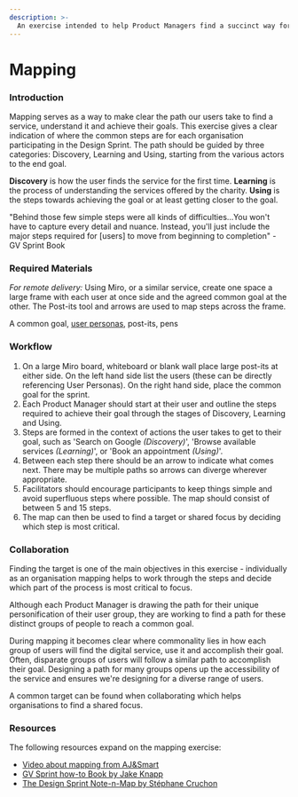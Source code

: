 ```yaml
---
description: >-
  An exercise intended to help Product Managers find a succinct way for their users to reach their goal.
---
```


# Mapping

### Introduction

Mapping serves as a way to make clear the path our users take to find a service, understand it and achieve their goals. This exercise gives a clear indication of where the common steps are for each organisation participating in the Design Sprint. The path should be guided by three categories: Discovery, Learning and Using, starting from the various actors to the end goal.

**Discovery** is how the user finds the service for the first time.
**Learning** is the process of understanding the services offered by the charity.
**Using** is the steps towards achieving the goal or at least getting closer to the goal.

"Behind those few simple steps were all kinds of difficulties...You won't have to capture every detail and nuance. Instead, you'll just include the major steps required for [users] to move from beginning to completion" - GV Sprint Book

### Required Materials

_For remote delivery:_ Using Miro, or a similar service, create one space a large frame with each user at once side and the agreed common goal at the other. The Post-its tool and arrows are used to map steps across the frame.

A common goal, [user personas](./user-personas/README.md), post-its, pens

### Workflow

1. On a large Miro board, whiteboard or blank wall place large post-its at either side. On the left hand side list the users (these can be directly referencing User Personas). On the right hand side, place the common goal for the sprint.
2. Each Product Manager should start at their user and outline the steps required to achieve their goal through the stages of Discovery, Learning and Using.
3. Steps are formed in the context of actions the user takes to get to their goal, such as 'Search on Google *(Discovery)*', 'Browse available services *(Learning)*', or 'Book an appointment *(Using)*'.
4. Between each step there should be an arrow to indicate what comes next. There may be multiple paths so arrows can diverge wherever appropriate.
5. Facilitators should encourage participants to keep things simple and avoid superfluous steps where possible. The map should consist of between 5 and 15 steps.
6. The map can then be used to find a target or shared focus by deciding which step is most critical.

### Collaboration
Finding the target is one of the main objectives in this exercise - individually as an organisation mapping helps to work through the steps and decide which part of the process is most critical to focus.

Although each Product Manager is drawing the path for their unique personification of their user group, they are working to find a path for these distinct groups of people to reach a common goal.

During mapping it becomes clear where commonality lies in how each group of users will find the digital service, use it and accomplish their goal. Often, disparate groups of users will follow a similar path to accomplish their goal. Designing a path for many groups opens up the accessibility of the service and ensures we're designing for a diverse range of users.

A common target can be found when collaborating which helps organisations to find a shared focus.

### Resources

The following resources expand on the mapping exercise:
* [Video about mapping from AJ&Smart](https://www.youtube.com/watch?v=JTqCR84fzeg&ab_channel=AJ%26Smart)
* [GV Sprint how-to Book by Jake Knapp](https://library.gv.com/sprint-week-monday-4bf0606b5c81)
* [The Design Sprint Note-n-Map by Stéphane Cruchon](https://sprintstories.com/the-design-sprint-note-n-map-a9bf0ca88f51)
